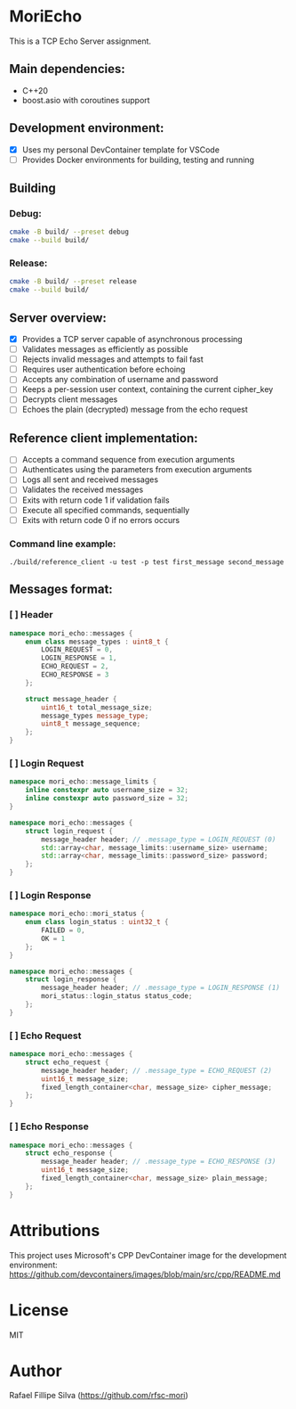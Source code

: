 # MoriEcho

This is a TCP Echo Server assignment.

## Main dependencies:

- C++20
- boost.asio with coroutines support

## Development environment:

- [x] Uses my personal DevContainer template for VSCode
- [ ] Provides Docker environments for building, testing and running

## Building

### Debug:

```sh
cmake -B build/ --preset debug
cmake --build build/
```

### Release:

```sh
cmake -B build/ --preset release
cmake --build build/
```

## Server overview:

- [x] Provides a TCP server capable of asynchronous processing
- [ ] Validates messages as efficiently as possible
- [ ] Rejects invalid messages and attempts to fail fast
- [ ] Requires user authentication before echoing
- [ ] Accepts any combination of username and password
- [ ] Keeps a per-session user context, containing the current cipher_key
- [ ] Decrypts client messages
- [ ] Echoes the plain (decrypted) message from the echo request

## Reference client implementation:

- [ ] Accepts a command sequence from execution arguments
- [ ] Authenticates using the parameters from execution arguments
- [ ] Logs all sent and received messages
- [ ] Validates the received messages
- [ ] Exits with return code 1 if validation fails
- [ ] Execute all specified commands, sequentially
- [ ] Exits with return code 0 if no errors occurs

### Command line example:

```
./build/reference_client -u test -p test first_message second_message
```

## Messages format:

### [ ] Header

```cpp
namespace mori_echo::messages {
    enum class message_types : uint8_t {
        LOGIN_REQUEST = 0,
        LOGIN_RESPONSE = 1,
        ECHO_REQUEST = 2,
        ECHO_RESPONSE = 3
    };

    struct message_header {
        uint16_t total_message_size;
        message_types message_type;
        uint8_t message_sequence;
    };
}
```

### [ ] Login Request

```cpp
namespace mori_echo::message_limits {
    inline constexpr auto username_size = 32;
    inline constexpr auto password_size = 32;
}

namespace mori_echo::messages {
    struct login_request {
        message_header header; // .message_type = LOGIN_REQUEST (0)
        std::array<char, message_limits::username_size> username;
        std::array<char, message_limits::password_size> password;
    };
}
```

### [ ] Login Response

```cpp
namespace mori_echo::mori_status {
    enum class login_status : uint32_t {
        FAILED = 0,
        OK = 1
    };
}

namespace mori_echo::messages {
    struct login_response {
        message_header header; // .message_type = LOGIN_RESPONSE (1)
        mori_status::login_status status_code;
    };
}
```

### [ ] Echo Request

```cpp
namespace mori_echo::messages {
    struct echo_request {
        message_header header; // .message_type = ECHO_REQUEST (2)
        uint16_t message_size;
        fixed_length_container<char, message_size> cipher_message;
    };
}
```

### [ ] Echo Response

```cpp
namespace mori_echo::messages {
    struct echo_response {
        message_header header; // .message_type = ECHO_RESPONSE (3)
        uint16_t message_size;
        fixed_length_container<char, message_size> plain_message;
    };
}
```

# Attributions

This project uses Microsoft's CPP DevContainer image for the development environment:  
https://github.com/devcontainers/images/blob/main/src/cpp/README.md

# License

MIT

# Author

Rafael Fillipe Silva (https://github.com/rfsc-mori)
